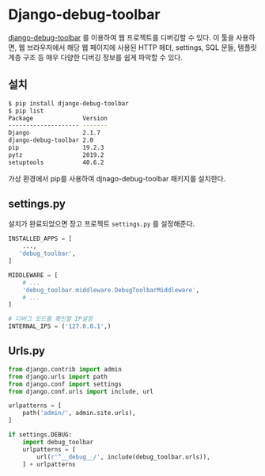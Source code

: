 # Django-debug-toolbar

[django-debug-toolbar](https://django-debug-toolbar.readthedocs.io/en/stable/installation.html) 를 이용하여 웹 프로젝트를 디버깅할 수 있다. 이 툴을 사용하면, 웹 브라우저에서 해당 웹 페이지에 사용된 HTTP 헤더, settings, SQL 문들, 템플릿 계층 구조 등 매우 다양한 디버깅 정보를 쉽게 파악할 수 있다.

## 설치

```bash
$ pip install django-debug-toolbar
$ pip list
Package              Version
-------------------- -------
Django               2.1.7
django-debug-toolbar 2.0
pip                  19.2.3
pytz                 2019.2
setuptools           40.6.2
```

가상 환경에서 pip를 사용하여 djnago-debug-toolbar 패키지를 설치한다.

## settings.py

설치가 완료되었으면 장고 프로젝트 `settings.py` 를 설정해준다.

```python
INSTALLED_APPS = [
  	...,
   'debug_toolbar',
]

MIDDLEWARE = [
    # ...
    'debug_toolbar.middleware.DebugToolbarMiddleware',
    # ...
]

# 디버그 모드를 확인할 IP설정
INTERNAL_IPS = ('127.0.0.1',)
```

## Urls.py

```python
from django.contrib import admin
from django.urls import path
from django.conf import settings
from django.conf.urls import include, url

urlpatterns = [
    path('admin/', admin.site.urls),
]

if settings.DEBUG:
    import debug_toolbar
    urlpatterns = [
        url(r'^__debug__/', include(debug_toolbar.urls)),
    ] + urlpatterns
```

